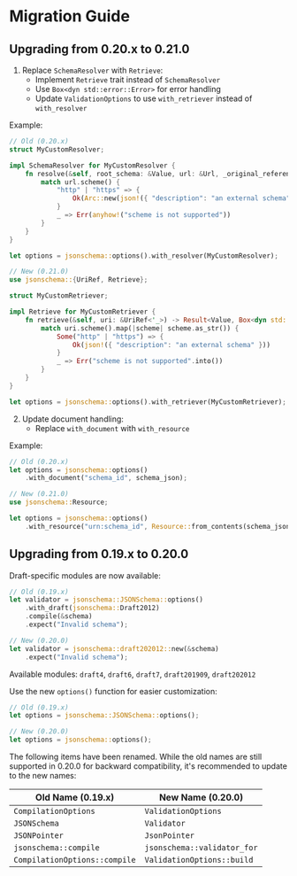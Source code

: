 # Migration Guide

## Upgrading from 0.20.x to 0.21.0

1. Replace `SchemaResolver` with `Retrieve`:
   - Implement `Retrieve` trait instead of `SchemaResolver`
   - Use `Box<dyn std::error::Error>` for error handling
   - Update `ValidationOptions` to use `with_retriever` instead of `with_resolver`

Example:

```rust
// Old (0.20.x)
struct MyCustomResolver;

impl SchemaResolver for MyCustomResolver {
    fn resolve(&self, root_schema: &Value, url: &Url, _original_reference: &str) -> Result<Arc<Value>, SchemaResolverError> {
        match url.scheme() {
            "http" | "https" => {
                Ok(Arc::new(json!({ "description": "an external schema" })))
            }
            _ => Err(anyhow!("scheme is not supported"))
        }
    }
}

let options = jsonschema::options().with_resolver(MyCustomResolver);

// New (0.21.0)
use jsonschema::{UriRef, Retrieve};

struct MyCustomRetriever;

impl Retrieve for MyCustomRetriever {
    fn retrieve(&self, uri: &UriRef<'_>) -> Result<Value, Box<dyn std::error::Error + Send + Sync>> {
        match uri.scheme().map(|scheme| scheme.as_str()) {
            Some("http" | "https") => {
                Ok(json!({ "description": "an external schema" }))
            }
            _ => Err("scheme is not supported".into())
        }
    }
}

let options = jsonschema::options().with_retriever(MyCustomRetriever);
```

2. Update document handling:
   - Replace `with_document` with `with_resource`

Example:

```rust
// Old (0.20.x)
let options = jsonschema::options()
    .with_document("schema_id", schema_json);

// New (0.21.0)
use jsonschema::Resource;

let options = jsonschema::options()
    .with_resource("urn:schema_id", Resource::from_contents(schema_json)?);
```


## Upgrading from 0.19.x to 0.20.0

Draft-specific modules are now available:

   ```rust
   // Old (0.19.x)
   let validator = jsonschema::JSONSchema::options()
       .with_draft(jsonschema::Draft2012)
       .compile(&schema)
       .expect("Invalid schema");

   // New (0.20.0)
   let validator = jsonschema::draft202012::new(&schema)
       .expect("Invalid schema");
   ```

   Available modules: `draft4`, `draft6`, `draft7`, `draft201909`, `draft202012`

Use the new `options()` function for easier customization:

   ```rust
   // Old (0.19.x)
   let options = jsonschema::JSONSchema::options();

   // New (0.20.0)
   let options = jsonschema::options();
   ```

The following items have been renamed. While the old names are still supported in 0.20.0 for backward compatibility, it's recommended to update to the new names:

| Old Name (0.19.x) | New Name (0.20.0) |
|-------------------|-------------------|
| `CompilationOptions` | `ValidationOptions` |
| `JSONSchema` | `Validator` |
| `JSONPointer` | `JsonPointer` |
| `jsonschema::compile` | `jsonschema::validator_for` |
| `CompilationOptions::compile` | `ValidationOptions::build` |

